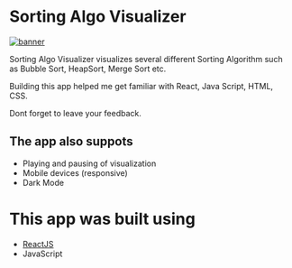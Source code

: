 # Sorting Algo Visualizer

[![banner](%PUBLIC_URL%/heapSort.gif)](xenodochial-austin-b49401.netlify.app/)

Sorting Algo Visualizer visualizes several different Sorting Algorithm such as Bubble Sort, HeapSort, Merge Sort etc.

Building this app helped me get familiar with React, Java Script, HTML, CSS.

Dont forget to leave your feedback.

## The app also suppots

- Playing and pausing of visualization
- Mobile devices (responsive)
- Dark Mode

# This app was built using

- [ReactJS](https://reactjs.org/)
- JavaScript
